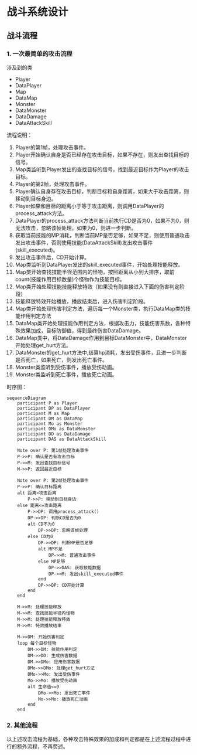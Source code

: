 # 战斗系统设计

## 战斗流程

### 1. 一次最简单的攻击流程

涉及到的类

- Player
- DataPlayer
- Map
- DataMap
- Monster
- DataMonster
- DataDamage
- DataAttackSkill

流程说明：
1. Player的第1帧，处理攻击事件。
2. Player开始确认自身是否已经存在攻击目标，如果不存在，则发出查找目标的信号。
3. Map类监听到Player发出的查找目标的信号，找到最近目标作为Player的攻击目标。
4. Player的第2帧，处理攻击事件。
5. Player确认自身存在攻击目标，判断目标和自身距离，如果大于攻击距离，则移动到目标身边。
6. Player如果和目标的距离小于等于攻击距离，则调用DataPlayer的process_attack方法。
7. DataPlayer的process_attack方法判断当前执行CD是否为0，如果不为0，则无法攻击，忽略该帧处理。如果为0，则进一步判断。
8. 获取当前技能的MP消耗，判断当前MP是否足够，如果不足，则使用普通攻击发出攻击事件，否则使用技能(DataAttackSkill)发出攻击事件(skill_executed)。
9. 发出攻击事件后，CD开始计算。
10. Map类监听到DataPlayer发出的skill_executed事件，开始处理技能释放。
11. Map类开始查找技能半径范围内的怪物，按照距离从小到大排序，取前count(技能作用目标数量)个怪物作为技能目标。
12. Map类开始处理技能技能释放特效（如果没有则直接进入下面的伤害判定阶段）
13. 技能释放特效开始播放，播放结束后，进入伤害判定阶段。
14. Map类开始处理伤害判定方法，遍历每一个Monster类，执行DataMap类的技能作用判定方法
15. DataMap类开始处理技能作用判定方法，根据攻击力，技能伤害系数，各种特殊效果加成，目标防御值，得到最终伤害DataDamage。
16. DataMap类中，将DataDamage作用到目标DataMonster中，DataMonster开始处理get_hurt方法。
17. DataMonster的get_hurt方法中,结算hp消耗，发出受伤事件，且进一步判断是否死亡，如果死亡，则发出死亡事件。
18. Monster类监听到受伤事件，播放受伤动画。
19. Monster类监听到死亡事件，播放死亡动画。

时序图：

```mermaid
sequenceDiagram
    participant P as Player
    participant DP as DataPlayer
    participant M as Map
    participant DM as DataMap
    participant Mo as Monster
    participant DMo as DataMonster
    participant DD as DataDamage
    participant DAS as DataAttackSkill

    Note over P: 第1帧处理攻击事件
    P->>P: 确认是否有攻击目标
    P->>M: 发出查找目标信号
    M->>P: 返回最近目标
    
    Note over P: 第2帧处理攻击事件
    P->>P: 确认目标距离
    alt 距离>攻击距离
        P->>P: 移动到目标身边
    else 距离<=攻击距离
        P->>DP: 调用process_attack()
        DP->>DP: 判断CD是否为0
        alt CD不为0
            DP->>DP: 忽略该帧处理
        else CD为0
            DP->>DP: 判断MP是否足够
            alt MP不足
                DP->>M: 普通攻击事件
            else MP足够
                DP->>DAS: 获取技能数据
                DP->>M: 发出skill_executed事件
            end
            DP->>DP: CD开始计算
        end
    end
    
    M->>M: 处理技能释放
    M->>M: 查找技能半径内怪物
    M->>M: 处理技能释放特效
    M->>M: 特效播放结束
    
    M->>DM: 开始伤害判定
    loop 每个目标怪物
        DM->>DM: 技能作用判定
        DM->>DD: 生成伤害数据
        DM->>DMo: 应用伤害数据
        DMo->>DMo: 处理get_hurt方法
        DMo->>Mo: 发出受伤事件
        Mo->>Mo: 播放受伤动画
        alt 生命值<=0
            DMo->>Mo: 发出死亡事件
            Mo->>Mo: 播放死亡动画
        end
    end
```

### 2. 其他流程
以上述攻击流程为基础，各种攻击特殊效果的加成和判定都是在上述流程过程中进行的额外流程，不再赘述。

